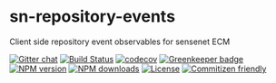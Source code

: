 # sn-repository-events

Client side repository event observables for sensenet ECM

[![Gitter chat](https://img.shields.io/gitter/room/SenseNet/SN7ClientAPI.svg?style=flat)](https://gitter.im/SenseNet/SN7ClientAPI)
[![Build Status](https://travis-ci.org/SenseNet/sn-repository-events.svg?branch=master)](https://travis-ci.org/SenseNet/sn-repository-events)
[![codecov](https://codecov.io/gh/SenseNet/sn-repository-events/branch/master/graph/badge.svg)](https://codecov.io/gh/SenseNet/sn-repository-events)
[![Greenkeeper badge](https://badges.greenkeeper.io/SenseNet/sn-repository-events.svg)](https://greenkeeper.io/)
[![NPM version](https://img.shields.io/npm/v/@sensenet/repository-events.svg?style=flat)](https://www.npmjs.com/package/@sensenet/repository-events)
[![NPM downloads](https://img.shields.io/npm/dt/@sensenet/repository-events.svg?style=flat)](https://www.npmjs.com/package/@sensenet/repository-events)
[![License](https://img.shields.io/github/license/SenseNet/sn-client-js.svg?style=flat)](https://github.com/sn-repository-events/LICENSE.txt)
[![Commitizen friendly](https://img.shields.io/badge/commitizen-friendly-brightgreen.svg?style=flat)](http://commitizen.github.io/cz-cli/)
